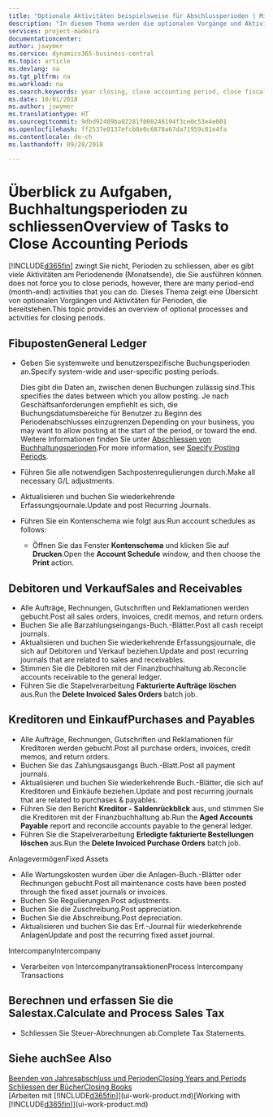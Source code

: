 ```yaml
---
title: "Optionale Aktivitäten beispielsweise für Abschlussperioden | Microsoft Docs"
description: "In diesem Thema werden die optionalen Vorgänge und Aktivitäten Abschlussbuchhaltungsperioden in  Business Central dargelegt."
services: project-madeira
documentationcenter: 
author: jswymer
ms.service: dynamics365-business-central
ms.topic: article
ms.devlang: na
ms.tgt_pltfrm: na
ms.workload: na
ms.search.keywords: year closing, close accounting period, close fiscal year, aging, creditor payments, vendor payments
ms.date: 10/01/2018
ms.author: jswymer
ms.translationtype: HT
ms.sourcegitcommit: 9dbd92409ba02281f008246194f3ce0c53e4e001
ms.openlocfilehash: ff2537e0137efcb8e0c6878a67da71959c81e4fa
ms.contentlocale: de-ch
ms.lasthandoff: 09/28/2018

---
```

# <a name="overview-of-tasks-to-close-accounting-periods"></a><span data-ttu-id="6bf6a-103">Überblick zu Aufgaben, Buchhaltungsperioden zu schliessen</span><span class="sxs-lookup"><span data-stu-id="6bf6a-103">Overview of Tasks to Close Accounting Periods</span></span>
[!INCLUDE[d365fin](includes/d365fin_md.md)] <span data-ttu-id="6bf6a-104">zwingt Sie nicht, Perioden zu schliessen, aber es gibt viele Aktivitäten am Periodenende (Monatsende), die Sie ausführen können.</span><span class="sxs-lookup"><span data-stu-id="6bf6a-104"> does not force you to close periods, however, there are many period-end (month-end) activities that you can do.</span></span> <span data-ttu-id="6bf6a-105">Dieses Thema zeigt eine Übersicht von optionalen Vorgängen und Aktivitäten für Perioden, die bereitstehen.</span><span class="sxs-lookup"><span data-stu-id="6bf6a-105">This topic provides an overview of optional processes and activities for closing periods.</span></span>  

## <a name="general-ledger"></a><span data-ttu-id="6bf6a-106">Fibuposten</span><span class="sxs-lookup"><span data-stu-id="6bf6a-106">General Ledger</span></span>
* <span data-ttu-id="6bf6a-107">Geben Sie systemweite und benutzerspezifische Buchungsperioden an.</span><span class="sxs-lookup"><span data-stu-id="6bf6a-107">Specify system-wide and user-specific posting periods.</span></span>  

    <span data-ttu-id="6bf6a-108">Dies gibt die Daten an, zwischen denen Buchungen zulässig sind.</span><span class="sxs-lookup"><span data-stu-id="6bf6a-108">This specifies the dates between which you allow posting.</span></span> <span data-ttu-id="6bf6a-109">Je nach Geschäftsanforderungen empfiehlt es sich, die Buchungsdatumsbereiche für Benutzer zu Beginn des Periodenabschlusses einzugrenzen.</span><span class="sxs-lookup"><span data-stu-id="6bf6a-109">Depending on your business, you may want to allow posting at the start of the period, or toward the end.</span></span> <span data-ttu-id="6bf6a-110">Weitere Informationen finden Sie unter [Abschliessen von Buchhaltungsperioden](finance-how-specify-posting-periods.md).</span><span class="sxs-lookup"><span data-stu-id="6bf6a-110">For more information, see [Specify Posting Periods](finance-how-specify-posting-periods.md).</span></span>  
* <span data-ttu-id="6bf6a-111">Führen Sie alle notwendigen Sachpostenregulierungen durch.</span><span class="sxs-lookup"><span data-stu-id="6bf6a-111">Make all necessary G/L adjustments.</span></span>  
* <span data-ttu-id="6bf6a-112">Aktualisieren und buchen Sie wiederkehrende Erfassungsjournale.</span><span class="sxs-lookup"><span data-stu-id="6bf6a-112">Update and post Recurring Journals.</span></span>  
  <!--* Process Consolidations-->
* <span data-ttu-id="6bf6a-113">Führen Sie ein Kontenschema wie folgt aus:</span><span class="sxs-lookup"><span data-stu-id="6bf6a-113">Run account schedules as follows:</span></span>  
  * <span data-ttu-id="6bf6a-114">Öffnen Sie das Fenster **Kontenschema** und klicken Sie auf **Drucken**.</span><span class="sxs-lookup"><span data-stu-id="6bf6a-114">Open the **Account Schedule** window, and then choose the **Print** action.</span></span>  

## <a name="sales-and-receivables"></a><span data-ttu-id="6bf6a-115">Debitoren und Verkauf</span><span class="sxs-lookup"><span data-stu-id="6bf6a-115">Sales and Receivables</span></span>
* <span data-ttu-id="6bf6a-116">Alle Aufträge, Rechnungen, Gutschriften und Reklamationen werden gebucht.</span><span class="sxs-lookup"><span data-stu-id="6bf6a-116">Post all sales orders, invoices, credit memos, and return orders.</span></span>  
* <span data-ttu-id="6bf6a-117">Buchen Sie alle Barzahlungseingangs-Buch.-Blätter.</span><span class="sxs-lookup"><span data-stu-id="6bf6a-117">Post all cash receipt journals.</span></span>  
* <span data-ttu-id="6bf6a-118">Aktualisieren und buchen Sie wiederkehrende Erfassungsjournale, die sich auf Debitoren und Verkauf beziehen.</span><span class="sxs-lookup"><span data-stu-id="6bf6a-118">Update and post recurring journals that are related to sales and receivables.</span></span>  
* <span data-ttu-id="6bf6a-119">Stimmen Sie die Debitoren mit der Finanzbuchhaltung ab.</span><span class="sxs-lookup"><span data-stu-id="6bf6a-119">Reconcile accounts receivable to the general ledger.</span></span>  
* <span data-ttu-id="6bf6a-120">Führen Sie die Stapelverarbeitung **Fakturierte Aufträge löschen** aus.</span><span class="sxs-lookup"><span data-stu-id="6bf6a-120">Run the **Delete Invoiced Sales Orders** batch job.</span></span>  

## <a name="purchases-and-payables"></a><span data-ttu-id="6bf6a-121">Kreditoren und Einkauf</span><span class="sxs-lookup"><span data-stu-id="6bf6a-121">Purchases and Payables</span></span>
* <span data-ttu-id="6bf6a-122">Alle Aufträge, Rechnungen, Gutschriften und Reklamationen für Kreditoren werden gebucht.</span><span class="sxs-lookup"><span data-stu-id="6bf6a-122">Post all purchase orders, invoices, credit memos, and return orders.</span></span>  
* <span data-ttu-id="6bf6a-123">Buchen Sie das Zahlungsausgangs Buch.-Blatt.</span><span class="sxs-lookup"><span data-stu-id="6bf6a-123">Post all payment journals.</span></span>  
* <span data-ttu-id="6bf6a-124">Aktualisieren und buchen Sie wiederkehrende Buch.-Blätter, die sich auf Kreditoren und Einkäufe beziehen.</span><span class="sxs-lookup"><span data-stu-id="6bf6a-124">Update and post recurring journals that are related to purchases & payables.</span></span>  
* <span data-ttu-id="6bf6a-125">Führen Sie den Bericht **Kreditor - Saldenrückblick** aus, und stimmen Sie die Kreditoren mit der Finanzbuchhaltung ab.</span><span class="sxs-lookup"><span data-stu-id="6bf6a-125">Run the **Aged Accounts Payable** report and reconcile accounts payable to the general ledger.</span></span>  
* <span data-ttu-id="6bf6a-126">Führen Sie die Stapelverarbeitung **Erledigte fakturierte Bestellungen löschen** aus.</span><span class="sxs-lookup"><span data-stu-id="6bf6a-126">Run the **Delete Invoiced Purchase Orders** batch job.</span></span>  

<span data-ttu-id="6bf6a-127">Anlagevermögen</span><span class="sxs-lookup"><span data-stu-id="6bf6a-127">Fixed Assets</span></span>
* <span data-ttu-id="6bf6a-128">Alle Wartungskosten wurden über die Anlagen-Buch.-Blätter oder Rechnungen gebucht.</span><span class="sxs-lookup"><span data-stu-id="6bf6a-128">Post all maintenance costs have been posted through the fixed asset journals or invoices.</span></span>
* <span data-ttu-id="6bf6a-129">Buchen Sie Regulierungen.</span><span class="sxs-lookup"><span data-stu-id="6bf6a-129">Post adjustments.</span></span>
* <span data-ttu-id="6bf6a-130">Buchen Sie die Zuschreibung.</span><span class="sxs-lookup"><span data-stu-id="6bf6a-130">Post appreciation.</span></span>
* <span data-ttu-id="6bf6a-131">Buchen Sie die Abschreibung.</span><span class="sxs-lookup"><span data-stu-id="6bf6a-131">Post depreciation.</span></span>
* <span data-ttu-id="6bf6a-132">Aktualisieren und buchen Sie das Erf.-Journal für wiederkehrende Anlagen</span><span class="sxs-lookup"><span data-stu-id="6bf6a-132">Update and post the recurring fixed asset journal.</span></span>

<span data-ttu-id="6bf6a-133">Intercompany</span><span class="sxs-lookup"><span data-stu-id="6bf6a-133">Intercompany</span></span>
* <span data-ttu-id="6bf6a-134">Verarbeiten von Intercompanytransaktionen</span><span class="sxs-lookup"><span data-stu-id="6bf6a-134">Process Intercompany Transactions</span></span>

## <a name="calculate-and-process-sales-tax"></a><span data-ttu-id="6bf6a-135">Berechnen und erfassen Sie die Salestax.</span><span class="sxs-lookup"><span data-stu-id="6bf6a-135">Calculate and Process Sales Tax</span></span>
* <span data-ttu-id="6bf6a-136">Schliessen Sie Steuer-Abrechnungen ab.</span><span class="sxs-lookup"><span data-stu-id="6bf6a-136">Complete Tax Statements.</span></span>  

## <a name="see-also"></a><span data-ttu-id="6bf6a-137">Siehe auch</span><span class="sxs-lookup"><span data-stu-id="6bf6a-137">See Also</span></span>
[<span data-ttu-id="6bf6a-138">Beenden von Jahresabschluss und Perioden</span><span class="sxs-lookup"><span data-stu-id="6bf6a-138">Closing Years and Periods</span></span>](year-close-years-periods.md)  
[<span data-ttu-id="6bf6a-139">Schliessen der Bücher</span><span class="sxs-lookup"><span data-stu-id="6bf6a-139">Closing Books</span></span>](year-close-books.md)  
<span data-ttu-id="6bf6a-140">[Arbeiten mit [!INCLUDE[d365fin](includes/d365fin_md.md)]](ui-work-product.md)</span><span class="sxs-lookup"><span data-stu-id="6bf6a-140">[Working with [!INCLUDE[d365fin](includes/d365fin_md.md)]](ui-work-product.md)</span></span>

